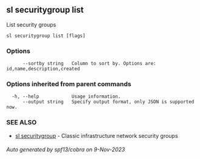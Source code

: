 ## sl securitygroup list

List security groups

```
sl securitygroup list [flags]
```

### Options

```
      --sortby string   Column to sort by. Options are: id,name,description,created
```

### Options inherited from parent commands

```
  -h, --help            Usage information.
      --output string   Specify output format, only JSON is supported now.
```

### SEE ALSO

* [sl securitygroup](sl_securitygroup.md)	 - Classic infrastructure network security groups

###### Auto generated by spf13/cobra on 9-Nov-2023
